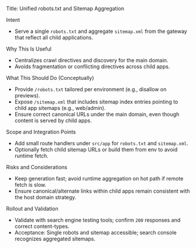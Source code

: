 Title: Unified robots.txt and Sitemap Aggregation

Intent
- Serve a single `robots.txt` and aggregate `sitemap.xml` from the gateway that reflect all child applications.

Why This Is Useful
- Centralizes crawl directives and discovery for the main domain.
- Avoids fragmentation or conflicting directives across child apps.

What This Should Do (Conceptually)
- Provide `/robots.txt` tailored per environment (e.g., disallow on previews).
- Expose `/sitemap.xml` that includes sitemap index entries pointing to child app sitemaps (e.g., web/admin).
- Ensure correct canonical URLs under the main domain, even though content is served by child apps.

Scope and Integration Points
- Add small route handlers under `src/app` for `robots.txt` and `sitemap.xml`.
- Optionally fetch child sitemap URLs or build them from env to avoid runtime fetch.

Risks and Considerations
- Keep generation fast; avoid runtime aggregation on hot path if remote fetch is slow.
- Ensure canonical/alternate links within child apps remain consistent with the host domain strategy.

Rollout and Validation
- Validate with search engine testing tools; confirm `200` responses and correct content-types.
- Acceptance: Single robots and sitemap accessible; search console recognizes aggregated sitemaps.

